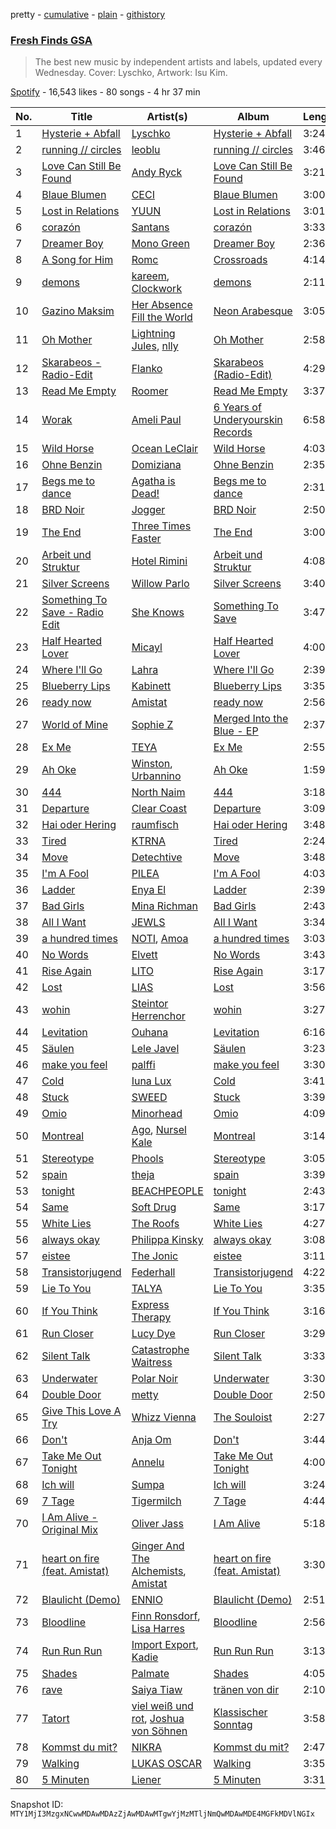 pretty - [cumulative](/playlists/cumulative/37i9dQZF1DX2ddCYH6QIK5.md) - [plain](/playlists/plain/37i9dQZF1DX2ddCYH6QIK5) - [githistory](https://github.githistory.xyz/mackorone/spotify-playlist-archive/blob/main/playlists/plain/37i9dQZF1DX2ddCYH6QIK5)

### [Fresh Finds GSA](https://open.spotify.com/playlist/37i9dQZF1DX2ddCYH6QIK5)

> The best new music by independent artists and labels, updated every Wednesday\. Cover: Lyschko, Artwork: Isu Kim.

[Spotify](https://open.spotify.com/user/spotify) - 16,543 likes - 80 songs - 4 hr 37 min

| No. | Title | Artist(s) | Album | Length |
|---|---|---|---|---|
| 1 | [Hysterie + Abfall](https://open.spotify.com/track/74Y3cfDN4ttFlZn5otloZK) | [Lyschko](https://open.spotify.com/artist/62v9ccNoIxNoPmosqCWpq6) | [Hysterie + Abfall](https://open.spotify.com/album/0OpA4ickyWjGd7wJWTsIFt) | 3:24 |
| 2 | [running // circles](https://open.spotify.com/track/5EWZkYIiihdtARtEc7JGhG) | [leoblu](https://open.spotify.com/artist/1gJctVXTu7xYbZbs7gvcar) | [running // circles](https://open.spotify.com/album/6Gz4ZWgqQ0zGLTOdunXpIP) | 3:46 |
| 3 | [Love Can Still Be Found](https://open.spotify.com/track/5wmMrVOihy9GR9zhWFQoHA) | [Andy Ryck](https://open.spotify.com/artist/4Bd2fP7lOVIzYp0EtRuIrx) | [Love Can Still Be Found](https://open.spotify.com/album/0xaIt0zq7JvXvcvEFPXJK5) | 3:21 |
| 4 | [Blaue Blumen](https://open.spotify.com/track/4QU1xM1OlMNCyXbALNSXtl) | [CECI](https://open.spotify.com/artist/5EyGexfSUi8oGjOmZSD5HG) | [Blaue Blumen](https://open.spotify.com/album/3Bw2ufCUX7zELA23RLgr58) | 3:00 |
| 5 | [Lost in Relations](https://open.spotify.com/track/5SFs9rhmjybV70WufW6luM) | [YUUN](https://open.spotify.com/artist/2RB9EdzynT4I1OTNdH4OCt) | [Lost in Relations](https://open.spotify.com/album/4uF6tiwaWzDZOwRWvyNA3U) | 3:01 |
| 6 | [corazón](https://open.spotify.com/track/4CMsK4ruUHWiMX385XkyXQ) | [Santans](https://open.spotify.com/artist/0yGJ67ODy5WKP4peSTWGwM) | [corazón](https://open.spotify.com/album/5f4G5KWYxqpTUgozUhimqw) | 3:33 |
| 7 | [Dreamer Boy](https://open.spotify.com/track/3izH5KQFkciw72mICh3zqj) | [Mono Green](https://open.spotify.com/artist/6kUPnAgFimsMQbwNfDEjsR) | [Dreamer Boy](https://open.spotify.com/album/4kt14HrRVykhBlggz1cOAk) | 2:36 |
| 8 | [A Song for Him](https://open.spotify.com/track/3RUT8oJs3Z4hCDZyxNwve2) | [Romc](https://open.spotify.com/artist/2iDd6lIkbYVEtfYuA2cU5G) | [Crossroads](https://open.spotify.com/album/476Lb1fetsGUNYDb5pqBGx) | 4:14 |
| 9 | [demons](https://open.spotify.com/track/4A0A1B95YoiOiFRCIJmTYB) | [kareem](https://open.spotify.com/artist/7F4ZydQ1LN8iftbEa9z45r), [Clockwork](https://open.spotify.com/artist/0T4fBq6TphJXfAS2xue0Rp) | [demons](https://open.spotify.com/album/2GxUr8fHkxdCQ6yR2gPwWo) | 2:11 |
| 10 | [Gazino Maksim](https://open.spotify.com/track/6tZmOnCR1c89lAucyGlJJf) | [Her Absence Fill the World](https://open.spotify.com/artist/0lEwHY0PuxTgwr1v7GroPy) | [Neon Arabesque](https://open.spotify.com/album/1GQQOvp1uIr2dKe86luDiR) | 3:05 |
| 11 | [Oh Mother](https://open.spotify.com/track/2BnFCwgtDGrjCGv9DD3fHj) | [Lightning Jules](https://open.spotify.com/artist/1Ie9Bw7eOO2d3qys5lWxc0), [nlly](https://open.spotify.com/artist/0Z2Y5M9xKm0hhGvF7JbTnT) | [Oh Mother](https://open.spotify.com/album/3ohZw0qtwf9EfDzkDdQw0l) | 2:58 |
| 12 | [Skarabeos \- Radio\-Edit](https://open.spotify.com/track/1RAtBuFaEAYINNexbKLbKh) | [Flanko](https://open.spotify.com/artist/45g5ClZMjUBX1qwQBSs843) | [Skarabeos \(Radio\-Edit\)](https://open.spotify.com/album/5wntA4q1e5urTcWSxeOrMF) | 4:29 |
| 13 | [Read Me Empty](https://open.spotify.com/track/0NjZ1MGA9kgvnuTlnVWYyU) | [Roomer](https://open.spotify.com/artist/7hXtMXAZsLo6LF4qYfj2Ef) | [Read Me Empty](https://open.spotify.com/album/5WWQBwjYnb0ADatAuHOoCI) | 3:37 |
| 14 | [Worak](https://open.spotify.com/track/4bBT53FvvtFqHJm9iq7G7L) | [Ameli Paul](https://open.spotify.com/artist/2pVs2F50UrSwUthN16rTJc) | [6 Years of Underyourskin Records](https://open.spotify.com/album/0lzBCZ4jYzWAnprP4UidiJ) | 6:58 |
| 15 | [Wild Horse](https://open.spotify.com/track/6jx11cSFmCJ1SkJnmZ7KaT) | [Ocean LeClair](https://open.spotify.com/artist/4hQNDifeK6gZlaOjK17SSc) | [Wild Horse](https://open.spotify.com/album/1prGQeJ91ikiQXJ703pX5S) | 4:03 |
| 16 | [Ohne Benzin](https://open.spotify.com/track/3a0F2N6rXJSibQTp77xH4f) | [Domiziana](https://open.spotify.com/artist/3XZewrXpRQqqCMuUMAIhvN) | [Ohne Benzin](https://open.spotify.com/album/44qXZ6KEzcKrp9E9jaxpH0) | 2:35 |
| 17 | [Begs me to dance](https://open.spotify.com/track/2wNxeAqaQdkLCmumgQ4enA) | [Agatha is Dead!](https://open.spotify.com/artist/3t12sehooJP6lkLBy4h9R1) | [Begs me to dance](https://open.spotify.com/album/4sYgiMKZ3ndk027S540GLC) | 2:31 |
| 18 | [BRD Noir](https://open.spotify.com/track/0y1nMW1hdiPwnffgO1FUMq) | [Jogger](https://open.spotify.com/artist/6WfovyqrOYzwSMQEqOjlo1) | [BRD Noir](https://open.spotify.com/album/0gp5VNjhgG8fNB46Ks808g) | 2:50 |
| 19 | [The End](https://open.spotify.com/track/474rr9J1qEIeKmcaRuISGY) | [Three Times Faster](https://open.spotify.com/artist/6Bd4zIbPzVhdAK9gEvuX3d) | [The End](https://open.spotify.com/album/20yMqSwOxvKb3H6yYRfEey) | 3:00 |
| 20 | [Arbeit und Struktur](https://open.spotify.com/track/1xhxXNRDW0FjkCxPQPxVa3) | [Hotel Rimini](https://open.spotify.com/artist/7biB33wdoy2Kz0sKoGfj53) | [Arbeit und Struktur](https://open.spotify.com/album/3mQjdSK4HcsB61Vf7W0Slm) | 4:08 |
| 21 | [Silver Screens](https://open.spotify.com/track/6PaYceNoEhqsXRuPJx0B0n) | [Willow Parlo](https://open.spotify.com/artist/3n8bFcrOBNM63cpNDPnhHa) | [Silver Screens](https://open.spotify.com/album/28EgjcSozPVhh5L4WXYZpQ) | 3:40 |
| 22 | [Something To Save \- Radio Edit](https://open.spotify.com/track/2y18y42IEQlAsUHoRWSduw) | [She Knows](https://open.spotify.com/artist/1mbYwpQqPnkAThstKosMer) | [Something To Save](https://open.spotify.com/album/2TRPdBwGBtgpwgdl3KFy1C) | 3:47 |
| 23 | [Half Hearted Lover](https://open.spotify.com/track/6jRJ4tj8PjGTrYwJtTvGCb) | [Micayl](https://open.spotify.com/artist/7FZQDkxBpXjb2M0phDknLQ) | [Half Hearted Lover](https://open.spotify.com/album/7c7ULwZiiSKzdXkw40WKJy) | 4:00 |
| 24 | [Where I'll Go](https://open.spotify.com/track/0lgtMQlpmeCtJTDacgCxg9) | [Lahra](https://open.spotify.com/artist/3VJmc3ZrfHTausmE3eTwYJ) | [Where I'll Go](https://open.spotify.com/album/4NXOhvkbnsk9QxcHro3xS5) | 2:39 |
| 25 | [Blueberry Lips](https://open.spotify.com/track/44G9bqx6q9QVnGJ4mDAGMD) | [Kabinett](https://open.spotify.com/artist/4g3sHIRJ8uTKA7IHkKrQet) | [Blueberry Lips](https://open.spotify.com/album/6mKIyI36ygWQ7iIpSd3ipY) | 3:35 |
| 26 | [ready now](https://open.spotify.com/track/6FBe4eVw7wV48G3iijUbmj) | [Amistat](https://open.spotify.com/artist/24gClotFFIb7genYn5C3OU) | [ready now](https://open.spotify.com/album/0ZegvEThUFYoa8ZnD12Dn4) | 2:56 |
| 27 | [World of Mine](https://open.spotify.com/track/1JkdKPSdwGEcUhj6oOEc2z) | [Sophie Z](https://open.spotify.com/artist/5X8KkLBj2TuFtoPmxGxCzP) | [Merged Into the Blue \- EP](https://open.spotify.com/album/2aiXpXqThPFUptKrtKxvry) | 2:37 |
| 28 | [Ex Me](https://open.spotify.com/track/60BIYI9WehSW537QX09yFf) | [TEYA](https://open.spotify.com/artist/3o9SkahUjtGQ6U9IU0BjhI) | [Ex Me](https://open.spotify.com/album/0SMTej9FaOnNgZZmaRBnU3) | 2:55 |
| 29 | [Ah Oke](https://open.spotify.com/track/5LVKCKBN4u37YNFxlq4jen) | [Winston](https://open.spotify.com/artist/0Og6u9uqkO3NQTkblJzdPj), [Urbannino](https://open.spotify.com/artist/4aZt5D61w5uaDQsvWxXC8T) | [Ah Oke](https://open.spotify.com/album/5sZDQSzZ04FC77Eo6NjFAm) | 1:59 |
| 30 | [444](https://open.spotify.com/track/6A0kXgaun0zxhtjs28UKw0) | [North Naim](https://open.spotify.com/artist/21M0q2WeCiN12Pa1UWpNCj) | [444](https://open.spotify.com/album/7LpLN7N13cHYadIiadDVYw) | 3:18 |
| 31 | [Departure](https://open.spotify.com/track/5M0sGKRpEbuPRp6h9MwBpH) | [Clear Coast](https://open.spotify.com/artist/58UapvdMDXRAObkMvp4Ree) | [Departure](https://open.spotify.com/album/0lHYuBBi2sWFP0j8ilARPz) | 3:09 |
| 32 | [Hai oder Hering](https://open.spotify.com/track/0ikQkZm6cm4xZYSrOy77eB) | [raumfisch](https://open.spotify.com/artist/5PWhkydVS4baSEsnLJmFey) | [Hai oder Hering](https://open.spotify.com/album/0WkZrFYX6O8TDr9Nbpwwtt) | 3:48 |
| 33 | [Tired](https://open.spotify.com/track/72lUG8YbxHpZY0Ccxxn7t1) | [KTRNA](https://open.spotify.com/artist/5pKcy7BcqjgJ632BpR6wMa) | [Tired](https://open.spotify.com/album/5xl7j7J98elPb2bP2OJ9oZ) | 2:24 |
| 34 | [Move](https://open.spotify.com/track/6QOwQePqZlij4xcdVj14DH) | [Detechtive](https://open.spotify.com/artist/7tx1v32KdbYBuU5LaMji6z) | [Move](https://open.spotify.com/album/4h5VsV26hGgmhS34k2LApb) | 3:48 |
| 35 | [I'm A Fool](https://open.spotify.com/track/5MIxLEibEixrLZie7I040R) | [PILEA](https://open.spotify.com/artist/0yH0gfszCp7pM0DgGlKvg0) | [I'm A Fool](https://open.spotify.com/album/2A3z69sj0ogwwy7z9ZZuxB) | 4:03 |
| 36 | [Ladder](https://open.spotify.com/track/30q636SYFTMgBoYkUpDucv) | [Enya El](https://open.spotify.com/artist/7InSqIOYCcGiFGrajTdcZU) | [Ladder](https://open.spotify.com/album/4EmuQzPsYMen5oRgaltkO2) | 2:39 |
| 37 | [Bad Girls](https://open.spotify.com/track/5qCIiZNPywXtfgw4EQRDPd) | [Mina Richman](https://open.spotify.com/artist/0xEoOgwjjJQ9uDS8y1GtEC) | [Bad Girls](https://open.spotify.com/album/7DOmk3H3YwxhYKLDPa0GZ9) | 2:43 |
| 38 | [All I Want](https://open.spotify.com/track/0mOOCAjXTjg3rNhqcSQWjA) | [JEWLS](https://open.spotify.com/artist/1Yi3eQibPPyKmO0xXWPcfw) | [All I Want](https://open.spotify.com/album/6LMDALJ7eGqZLxnN6iDeuK) | 3:34 |
| 39 | [a hundred times](https://open.spotify.com/track/7HV4c3hlmGtlOoNTsKjELM) | [NOTI](https://open.spotify.com/artist/5RKuU6EHOrsoO9l32WfB85), [Amoa](https://open.spotify.com/artist/6DUqSUK6hCQtkd6pee8xwp) | [a hundred times](https://open.spotify.com/album/6fCpFY50GPJlIGEbm2LDIy) | 3:03 |
| 40 | [No Words](https://open.spotify.com/track/1UUABfyFfzCzI0sEhIjiZq) | [Elvett](https://open.spotify.com/artist/4jTcePhvBRxrOONkmpm5WX) | [No Words](https://open.spotify.com/album/06JzNekeAzrc201LYPmBwW) | 3:43 |
| 41 | [Rise Again](https://open.spotify.com/track/2RvheiLZEgoDwiHm5BJNhi) | [LITO](https://open.spotify.com/artist/28eWMibpUITBXZVQM0RWnL) | [Rise Again](https://open.spotify.com/album/1G1Tnx8wjroUqia9gdjjrD) | 3:17 |
| 42 | [Lost](https://open.spotify.com/track/1sujufWMEC5T0fJtMrB9oN) | [LIAS](https://open.spotify.com/artist/4f9EkDM6aMxoZMPK5nEOiD) | [Lost](https://open.spotify.com/album/5yqrOO3QEqDyV19011HeM7) | 3:56 |
| 43 | [wohin](https://open.spotify.com/track/2sAp8fbeTgikm6dDVsEeiV) | [Steintor Herrenchor](https://open.spotify.com/artist/70OwN96zJa61uhBIPdKgFO) | [wohin](https://open.spotify.com/album/0AJTh9sd8Li8dtRgUXH4Zz) | 3:27 |
| 44 | [Levitation](https://open.spotify.com/track/1UyuCWXxvSOe3mFvYNVIUT) | [Ouhana](https://open.spotify.com/artist/3tVHTq8WIDFyayynQFPKo1) | [Levitation](https://open.spotify.com/album/4kylgjMemfIkxrf7vEP5Gc) | 6:16 |
| 45 | [Säulen](https://open.spotify.com/track/40K3B0Kcy2opTWPrzvnluf) | [Lele Javel](https://open.spotify.com/artist/7rOPH116KeZsvc5xHjN1Yt) | [Säulen](https://open.spotify.com/album/4GKKZTEU1bmlWXJI64SKj8) | 3:23 |
| 46 | [make you feel](https://open.spotify.com/track/7tltcvB3SJcvxq7VCMMmp4) | [palffi](https://open.spotify.com/artist/4htu2hjJJSAVQ8lRpZ07PC) | [make you feel](https://open.spotify.com/album/33uld99180XHljxAhQiPNs) | 3:30 |
| 47 | [Cold](https://open.spotify.com/track/6X4erYrbt5YC7m9XlTp2KT) | [Iuna Lux](https://open.spotify.com/artist/0HNLFWeKZoz8bI9ImJUdLX) | [Cold](https://open.spotify.com/album/6JqDwyZv90VIEHa0ROTpRw) | 3:41 |
| 48 | [Stuck](https://open.spotify.com/track/3d2oVtfkR9fZGIejnA4fY8) | [SWEED](https://open.spotify.com/artist/1gM5MrKbRvvQuG1SShfkVG) | [Stuck](https://open.spotify.com/album/2DukMfm4xFv4wrG5OxnwmJ) | 3:39 |
| 49 | [Omio](https://open.spotify.com/track/1lSvDlQwPxcAwhHjtePBpN) | [Minorhead](https://open.spotify.com/artist/2FDOvmtiAK4BuVglzeIZXB) | [Omio](https://open.spotify.com/album/4c6FNJfvbkg9MnlYr14ufj) | 4:09 |
| 50 | [Montreal](https://open.spotify.com/track/7EwPMCiJl0awJ15fr2fX4B) | [Ago](https://open.spotify.com/artist/0Lz0C2OokCQS2li0lGD9PE), [Nursel Kale](https://open.spotify.com/artist/27RzGSICZKwAGSvCByitlN) | [Montreal](https://open.spotify.com/album/0DBaidJu3gp8RQ6EJKLxbQ) | 3:14 |
| 51 | [Stereotype](https://open.spotify.com/track/0yYvXiHJVS4JXTzxpGN1Si) | [Phools](https://open.spotify.com/artist/3gO9eJVnGtHyNcHdSwuuKb) | [Stereotype](https://open.spotify.com/album/5eY93RH1nKwGzsJvln3BqI) | 3:05 |
| 52 | [spain](https://open.spotify.com/track/0ZVuWqJtiM8BJdqyEEta01) | [theja](https://open.spotify.com/artist/38DT4VMpA3qK1UqZgUB9Ag) | [spain](https://open.spotify.com/album/3PaV5GaBkDJ4bDVk0xI328) | 3:39 |
| 53 | [tonight](https://open.spotify.com/track/5ekn0rTXRpR5M99v64inDc) | [BEACHPEOPLE](https://open.spotify.com/artist/3OXpCq0ndnIgWu13LKBEba) | [tonight](https://open.spotify.com/album/4kGymfdDrK06vKDsmc30fQ) | 2:43 |
| 54 | [Same](https://open.spotify.com/track/53sFjXxqjJKtEnx6zjGYZP) | [Soft Drug](https://open.spotify.com/artist/3T0049arm1wGNbtrzRnwHy) | [Same](https://open.spotify.com/album/5QCjxj0muKSrn493w25hjg) | 3:17 |
| 55 | [White Lies](https://open.spotify.com/track/3plJVEZEsbm6kgvSa4rawM) | [The Roofs](https://open.spotify.com/artist/4AiqOsKSL7r6CyuY4A1Mws) | [White Lies](https://open.spotify.com/album/46bI8wj7xKlTMWzPTZX7ei) | 4:27 |
| 56 | [always okay](https://open.spotify.com/track/70sd0T6eTCowGMu9m1n0mz) | [Philippa Kinsky](https://open.spotify.com/artist/6Ef2HLmifsqFi0VtoeY7C0) | [always okay](https://open.spotify.com/album/33Ps1v8rCTYbZJE2vPk2zF) | 3:08 |
| 57 | [eistee](https://open.spotify.com/track/44asUX16487NOrnGNM38NK) | [The Jonic](https://open.spotify.com/artist/3izYpw32einCYt01HWarD7) | [eistee](https://open.spotify.com/album/26vtkAaXl1vOoJyVJNAKqI) | 3:11 |
| 58 | [Transistorjugend](https://open.spotify.com/track/4dwalsM63ltWUFl77Xg1CX) | [Federhall](https://open.spotify.com/artist/0hxn2iug9XsuD4NUHTbXsR) | [Transistorjugend](https://open.spotify.com/album/2vcZeUlX7IC1C6M8NGWA5o) | 4:22 |
| 59 | [Lie To You](https://open.spotify.com/track/6FKIKLy6wDeFgRBpEIRnmh) | [TALYA](https://open.spotify.com/artist/3pERWvcXQcstiJ8KV7IB5B) | [Lie To You](https://open.spotify.com/album/0S6edkCoX4LNC9wm01AmG9) | 3:35 |
| 60 | [If You Think](https://open.spotify.com/track/2uI5vxaOCdNejEy8SE5O7X) | [Express Therapy](https://open.spotify.com/artist/2eFcn9PqRQDCZBRPNNj0yb) | [If You Think](https://open.spotify.com/album/6CRnauPASqqDYnD0V16e4V) | 3:16 |
| 61 | [Run Closer](https://open.spotify.com/track/5mAr4YWf7K2neJirYLrIS9) | [Lucy Dye](https://open.spotify.com/artist/43ExVtoWEweRa8s1SlFZUj) | [Run Closer](https://open.spotify.com/album/4Rhx34i5YgFmLtE3zuMns1) | 3:29 |
| 62 | [Silent Talk](https://open.spotify.com/track/5I77RxtGq8bEvizYJkZM0N) | [Catastrophe Waitress](https://open.spotify.com/artist/6rZskrH9xTAkv5BwgKU4uJ) | [Silent Talk](https://open.spotify.com/album/56SDoKAALX5X1o5heS3RX3) | 3:33 |
| 63 | [Underwater](https://open.spotify.com/track/3qtLQbYiB5qXIYQdbZxuDf) | [Polar Noir](https://open.spotify.com/artist/1tnj2WqyUP68kpkGorWVxO) | [Underwater](https://open.spotify.com/album/6TH72GNIkdULBcomH1VUf0) | 3:30 |
| 64 | [Double Door](https://open.spotify.com/track/2jwQdjwp1KTOAVzZQUp0L6) | [metty](https://open.spotify.com/artist/7Db5PkiQYNyku1FZdizAVW) | [Double Door](https://open.spotify.com/album/7gpqk7b3VVkEG3Eb7CTSl0) | 2:50 |
| 65 | [Give This Love A Try](https://open.spotify.com/track/1eg0giS9y2TyjaJLREfUwB) | [Whizz Vienna](https://open.spotify.com/artist/0Rhv7LDt2UHXuVxvuDm7NE) | [The Souloist](https://open.spotify.com/album/0sqrHGOyrnjgkOJd7AAKtN) | 2:27 |
| 66 | [Don't](https://open.spotify.com/track/2etfrWFecTIOP06qhabSSG) | [Anja Om](https://open.spotify.com/artist/67clLQNYz3EMud0RbHashc) | [Don't](https://open.spotify.com/album/7ltTbuGDpePm2ollgwOFws) | 3:44 |
| 67 | [Take Me Out Tonight](https://open.spotify.com/track/5ugsTuNRDfjaiejmQ8GwFL) | [Annelu](https://open.spotify.com/artist/4STMcsAtacU1KB3EOW5M5o) | [Take Me Out Tonight](https://open.spotify.com/album/2l8ESHUuKaQJMdTViuIG1V) | 4:00 |
| 68 | [Ich will](https://open.spotify.com/track/10A88tmlCCs1vQU8JbfGB6) | [Sumpa](https://open.spotify.com/artist/67XC4KHtHDz1394YCUPjXx) | [Ich will](https://open.spotify.com/album/3hL8lTedEPDJ94ss21qaC4) | 3:24 |
| 69 | [7 Tage](https://open.spotify.com/track/7F63YlipDAEFyCOblvc7gC) | [Tigermilch](https://open.spotify.com/artist/5cFzpoYJedkZeGFUp9pExN) | [7 Tage](https://open.spotify.com/album/6GKVqlZ5ND3BIjzIgEblPB) | 4:44 |
| 70 | [I Am Alive \- Original Mix](https://open.spotify.com/track/1CWItV1c3LYMxpbXQL9R22) | [Oliver Jass](https://open.spotify.com/artist/2ODPpeNxF16AvaVFhbo0sy) | [I Am Alive](https://open.spotify.com/album/4HAJI1EAOj8YfvxRweePXg) | 5:18 |
| 71 | [heart on fire \(feat\. Amistat\)](https://open.spotify.com/track/2VDpNDRJP7Lb9kHkxS6dQm) | [Ginger And The Alchemists](https://open.spotify.com/artist/1DEV00pe1Rb7qVbCdMLzHa), [Amistat](https://open.spotify.com/artist/24gClotFFIb7genYn5C3OU) | [heart on fire \(feat\. Amistat\)](https://open.spotify.com/album/0GxssjelqkS6pmRFDgS22w) | 3:30 |
| 72 | [Blaulicht \(Demo\)](https://open.spotify.com/track/7xyljlDai5yU4rDZAC5SkF) | [ENNIO](https://open.spotify.com/artist/6ztKrKekC3nb3nCBoy9HUt) | [Blaulicht \(Demo\)](https://open.spotify.com/album/28DaRBL43ci6YyW1DoyS0L) | 2:51 |
| 73 | [Bloodline](https://open.spotify.com/track/2Mq6hoYphVnjy4AjheTNOB) | [Finn Ronsdorf](https://open.spotify.com/artist/1UU94JMdToojxI5Tpqw8Wa), [Lisa Harres](https://open.spotify.com/artist/6HHLb9HeGAK64JXTMok0CC) | [Bloodline](https://open.spotify.com/album/4iQPVQWQ6KF0d7PdKLMw69) | 2:56 |
| 74 | [Run Run Run](https://open.spotify.com/track/2VdBjLDR5gKnnGtLv4yTUP) | [Import Export](https://open.spotify.com/artist/0IXo2RN5Z2J7T6W1oyrBWX), [Kadie](https://open.spotify.com/artist/74iqmv9Nhl5ibN1XaTuSyy) | [Run Run Run](https://open.spotify.com/album/4CCfKK841ADvwf6cuvjCtZ) | 3:13 |
| 75 | [Shades](https://open.spotify.com/track/4SdBlOhE545Zr2ZH2oca3i) | [Palmate](https://open.spotify.com/artist/02mNGa8lfssm5rnhwZhVNw) | [Shades](https://open.spotify.com/album/2bbgXtnw9mpweJSSw4XOf5) | 4:05 |
| 76 | [rave](https://open.spotify.com/track/0WeKatiC22TXaZ5wds00cN) | [Saiya Tiaw](https://open.spotify.com/artist/59p191nMLthshvixS3w3x3) | [tränen von dir](https://open.spotify.com/album/1aYuxGbeXAKWpr1gw6rIa3) | 2:10 |
| 77 | [Tatort](https://open.spotify.com/track/4UNSsfvFlBJtNZFWiS5TFP) | [viel weiß und rot](https://open.spotify.com/artist/4AlaazX0OVfmub8mputrFX), [Joshua von Söhnen](https://open.spotify.com/artist/4WME83H6qJbv7z6nvneMNG) | [Klassischer Sonntag](https://open.spotify.com/album/1j6AjpvKiPfAV6WOXmd5cF) | 3:58 |
| 78 | [Kommst du mit?](https://open.spotify.com/track/0CdXC4Jg7ZBaDplObNSedz) | [NIKRA](https://open.spotify.com/artist/4KMMyH96yGknUQZZ6MDFmt) | [Kommst du mit?](https://open.spotify.com/album/6A8F9XM9ASRnUnqSq6abqX) | 2:47 |
| 79 | [Walking](https://open.spotify.com/track/5L3HVdTDyyrh9xD3qJE9M6) | [LUKAS OSCAR](https://open.spotify.com/artist/2us7w75YxBYkyYom4CAGKH) | [Walking](https://open.spotify.com/album/4eP64eOXW0KChEQM0JgfQw) | 3:35 |
| 80 | [5 Minuten](https://open.spotify.com/track/7w2iif1Z58qbW9sdOdJRPF) | [Liener](https://open.spotify.com/artist/3DjVJgrGidS1mxzJZiBbNr) | [5 Minuten](https://open.spotify.com/album/5BL4f9fH95eAnjruKjSKrG) | 3:31 |

Snapshot ID: `MTY1MjI3MzgxNCwwMDAwMDAzZjAwMDAwMTgwYjMzMTljNmQwMDAwMDE4MGFkMDVlNGIx`

